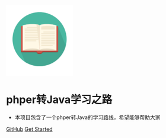<img width="180px" src="_media/LogoMakr_1J56bI.png">

# phper转Java学习之路

- 本项目包含了一个phper转Java的学习路线，希望能够帮助大家

[GitHub](https://github.com/spectrelb/PhperToJava.git)
[Get Started](README.md)
